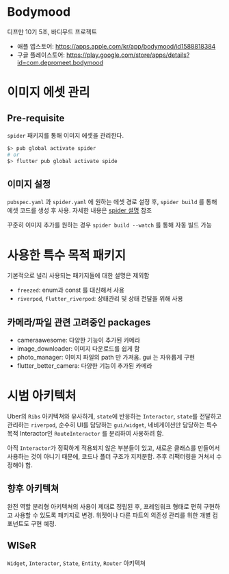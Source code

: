 # Bodymood

디프만 10기 5조, 바디무드 프로젝트

- 애플 앱스토어: https://apps.apple.com/kr/app/bodymood/id1588818384
- 구글 플레이스토어: https://play.google.com/store/apps/details?id=com.depromeet.bodymood

# 이미지 에셋 관리

## Pre-requisite

`spider` 패키지를 통해 이미지 에셋을 관리한다.

```bash
$> pub global activate spider 
# or
$> flutter pub global activate spide
```

## 이미지 설정

`pubspec.yaml` 과 `spider.yaml` 에 원하는 에셋 경로 설정 후, 
`spider build` 를 통해 에셋 코드를 생성 후 사용. 자세한 내용은
[spider 설명](https://pub.dev/packages/spider) 참조

꾸준히 이미지 추가를 원하는 경우 `spider build --watch` 를 통해
자동 빌드 가능

# 사용한 특수 목적 패키지

기본적으로 널리 사용되는 패키지들에 대한 설명은 제외함

- `freezed`: enum과 const 를 대신해서 사용
- `riverpod`, `flutter_riverpod`: 상태관리 및 상태 전달을 위해 사용

## 카메라/파일 관련 고려중인 packages

- cameraawesome: 다양한 기능이 추가된 카메라
- image_downloader: 이미지 다운로드를 쉽게 함 
- photo_manager: 이미지 파일의 path 만 가져옴. gui 는 자유롭게 구현
- flutter_better_camera: 다양한 기능이 추가된 카메라
# 시범 아키텍처

Uber의 `Ribs` 아키텍쳐와 유사하게, 
`state`에 반응하는 `Interactor`, `state`를 전달하고 관리하는 `riverpod`,
순수히 UI를 담당하는 `gui/widget`, 
네비게이션만 담당하는 특수 목적 Interactor인 `RouteInteractor` 를 분리하여
사용하려 함. 

아직 `Interactor`가 정확하게 적용되지 않은 부분들이 있고, 
새로운 클래스를 만들어서 사용하는 것이 아니기 때문에, 코드나 폴더 구조가
지저분함. 추후 리팩터링을 거쳐서 수정해야 함. 

## 향후 아키텍쳐

완전 역할 분리형 아키텍쳐의 사용이 제대로 정립된 후, 
프레임워크 형태로 편히 구현하고 사용할 수 있도록 패키지로 변경. 
위젯이나 다른 파트의 의존성 관리를 위한 개별 컴포넌트도 구현 예정.

## WISeR

`Widget`, `Interactor`, `State`, `Entity`, `Router` 아키텍쳐 

